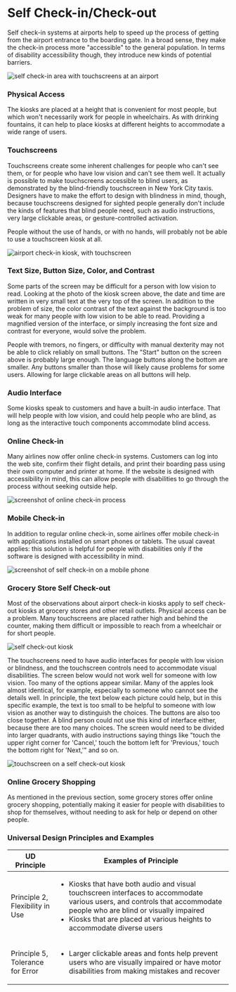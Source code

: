 # Self Check-in/Check-out

Self check-in systems at airports help to speed up the process of getting from the airport entrance to the boarding gate. In a broad sense, they make the check-in process more "accessible" to the general population. In terms of disability accessibility though, they introduce new kinds of potential barriers.

![self check-in area with touchscreens at an airport](https://dequeuniversity.com/assets/images/accessibility_fundamentals/airport-checkin-600.jpg)

### Physical Access

The kiosks are placed at a height that is convenient for most people, but which won't necessarily work for people in wheelchairs. As with drinking fountains, it can help to place kiosks at different heights to accommodate a wide range of users.

### Touchscreens

Touchscreens create some inherent challenges for people who can't see them, or for people who have low vision and can't see them well. It actually is possible to make touchscreens accessible to blind users, as demonstrated by the blind-friendly touchscreen in New York City taxis. Designers have to make the effort to design with blindness in mind, though, because touchscreens designed for sighted people generally don't include the kinds of features that blind people need, such as audio instructions, very large clickable areas, or gesture-controlled activation.

People without the use of hands, or with no hands, will probably not be able to use a touchscreen kiosk at all.

![airport check-in kiosk, with touchscreen](https://dequeuniversity.com/assets/images/accessibility_fundamentals/airport-kiosk-600.jpg)

### Text Size, Button Size, Color, and Contrast

Some parts of the screen may be difficult for a person with low vision to read. Looking at the photo of the kiosk screen above, the date and time are written in very small text at the very top of the screen. In addition to the problem of size, the color contrast of the text against the background is too weak for many people with low vision to be able to read. Providing a magnified version of the interface, or simply increasing the font size and contrast for everyone, would solve the problem.

People with tremors, no fingers, or difficulty with manual dexterity may not be able to click reliably on small buttons. The "Start" button on the screen above is probably large enough. The language buttons along the bottom are smaller. Any buttons smaller than those will likely cause problems for some users. Allowing for large clickable areas on all buttons will help.&#x20;

### Audio Interface

Some kiosks speak to customers and have a built-in audio interface. That will help people with low vision, and could help people who are blind, as long as the interactive touch components accommodate blind access.

### Online Check-in

Many airlines now offer online check-in systems. Customers can log into the web site, confirm their flight details, and print their boarding pass using their own computer and printer at home. If the website is designed with accessibility in mind, this can allow people with disabilities to go through the process without seeking outside help.

![screenshot of online check-in process](https://dequeuniversity.com/assets/images/accessibility_fundamentals/airport-checkin-online-700.jpg)

### Mobile Check-in

In addition to regular online check-in, some airlines offer mobile check-in with applications installed on smart phones or tablets. The usual caveat applies: this solution is helpful for people with disabilities only if the software is designed with accessibility in mind.

![screenshot of self check-in on a mobile phone](https://dequeuniversity.com/assets/images/accessibility_fundamentals/airpott-checkin-mobile-1.jpg)

### Grocery Store Self Check-out

Most of the observations about airport check-in kiosks apply to self check-out kiosks at grocery stores and other retail outlets. Physical access can be a problem. Many touchscreens are placed rather high and behind the counter, making them difficult or impossible to reach from a wheelchair or for short people.&#x20;

![self check-out kiosk](https://dequeuniversity.com/assets/images/accessibility_fundamentals/self-checkout-600.jpg)

The touchscreens need to have audio interfaces for people with low vision or blindness, and the touchscreen controls need to accommodate visual disabilities. The screen below would not work well for someone with low vision. Too many of the options appear similar. Many of the apples look almost identical, for example, especially to someone who cannot see the details well. In principle, the text below each picture could help, but in this specific example, the text is too small to be helpful to someone with low vision as another way to distinguish the choices. The buttons are also too close together. A blind person could not use this kind of interface either, because there are too many choices. The screen would need to be divided into larger quadrants, with audio instructions saying things like "touch the upper right corner for 'Cancel,' touch the bottom left for 'Previous,' touch the bottom right for 'Next,'" and so on.

![touchscreen on a self check-out kiosk](https://dequeuniversity.com/assets/images/accessibility_fundamentals/self-checkout-screen-600.jpg)

### Online Grocery Shopping

As mentioned in the previous section, some grocery stores offer online grocery shopping, potentially making it easier for people with disabilities to shop for themselves, without needing to ask for help or depend on other people.

### Universal Design Principles and Examples

| UD Principle                                | Examples of Principle                                                                                                                                                                                                                                                |
| ------------------------------------------- | -------------------------------------------------------------------------------------------------------------------------------------------------------------------------------------------------------------------------------------------------------------------- |
| <p>Principle 2, <br>Flexibility in Use</p>  | <ul><li>Kiosks that have both audio and visual touchscreen interfaces to accommodate various users, and controls that accommodate people who are blind or visually impaired</li><li>Kiosks that are placed at various heights to accommodate diverse users</li></ul> |
| <p>Principle 5, <br>Tolerance for Error</p> | <ul><li>Larger clickable areas and fonts help prevent users who are visually impaired or have motor disabilities from making mistakes and recover</li></ul>                                                                                                          |
